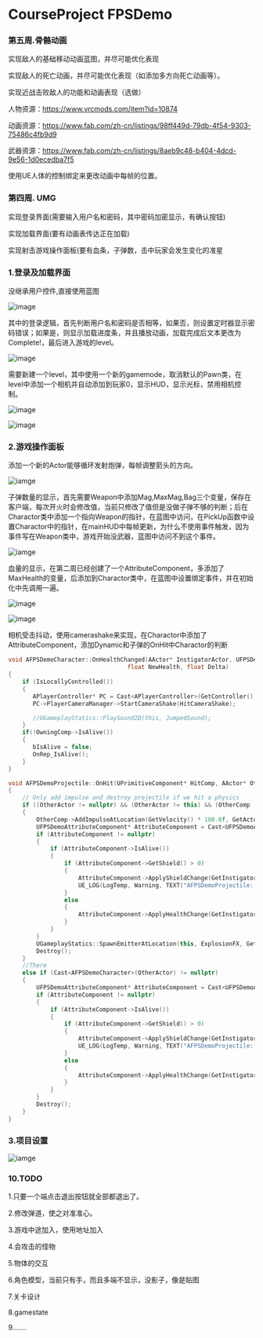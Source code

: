 # CourseProject FPSDemo
### 第五周.骨骼动画

实现敌人的基础移动动画蓝图，并尽可能优化表现

实现敌人的死亡动画，并尽可能优化表现（如添加多方向死亡动画等）。

实现近战击败敌人的功能和动画表现（选做）

人物资源：https://www.vrcmods.com/item?id=10874

动画资源：https://www.fab.com/zh-cn/listings/98ff449d-79db-4f54-9303-75486c4fb9d9

武器资源：https://www.fab.com/zh-cn/listings/8aeb9c48-b404-4dcd-9e56-1d0ecedba7f5

使用UE人体的控制绑定来更改动画中每帧的位置。

### 第四周. UMG

实现登录界面(需要输入用户名和密码，其中密码加密显示，有确认按钮)

实现加载界面(要有动画表传达正在加载)

实现射击游戏操作面板(要有血条，子弹数，击中玩家会发生变化的准星

### 1.登录及加载界面

没继承用户控件,直接使用蓝图

![image](./Images/start.png)

其中的登录逻辑，首先判断用户名和密码是否相等，如果否，则设置定时器显示密码错误；如果是，则显示加载进度条，并且播放动画，加载完成后文本更改为Complete!，最后进入游戏的level。

![image](./Images/entergame.png)

需要新建一个level，其中使用一个新的gamemode，取消默认的Pawn类，在level中添加一个相机并自动添加到玩家0，显示HUD，显示光标，禁用相机控制。

![image](./Images/startlevel.png)

![image](./Images/processbar.png)



### 2.游戏操作面板

添加一个新的Actor能够循环发射炮弹，每帧调整箭头的方向。

![iamge](./Images/arrow.png)

子弹数量的显示，首先需要Weapon中添加Mag,MaxMag,Bag三个变量，保存在客户端，每次开火时会修改值，当前只修改了值但是没做子弹不够的判断；后在Charactor类中添加一个指向Weapon的指针，在蓝图中访问，在PickUp函数中设置Charactor中的指针，在mainHUD中每帧更新，为什么不使用事件触发，因为事件写在Weapon类中，游戏开始没武器，蓝图中访问不到这个事件。

![iamge](./Images/mag.png)

血量的显示，在第二周已经创建了一个AttributeComponent，多添加了MaxHealth的变量，后添加到Charactor类中，在蓝图中设置绑定事件，并在初始化中先调用一遍。

![image](./Images/HealthBar.png)

![image](./Images/mainhud.png)

相机受击抖动，使用camerashake来实现，在Charactor中添加了AttributeComponent，添加Dynamic和子弹的OnHit中Charactor的判断

```c++
void AFPSDemoCharacter::OnHealthChanged(AActor* InstigatorActor, UFPSDemoAttributeComponent* OwningComp,
                                  float NewHealth, float Delta)
{
    if (IsLocallyControlled())
    {
       APlayerController* PC = Cast<APlayerController>(GetController());
       PC->PlayerCameraManager->StartCameraShake(HitCameraShake);

       //UGameplayStatics::PlaySound2D(this, JumpedSound);
    }
    if(!OwningComp->IsAlive())
    {
       bIsAlive = false;
       OnRep_IsAlive();
    }
}

void AFPSDemoProjectile::OnHit(UPrimitiveComponent* HitComp, AActor* OtherActor, UPrimitiveComponent* OtherComp, FVector NormalImpulse, const FHitResult& Hit)
{
	// Only add impulse and destroy projectile if we hit a physics
	if ((OtherActor != nullptr) && (OtherActor != this) && (OtherComp != nullptr) && OtherComp->IsSimulatingPhysics())
	{
		OtherComp->AddImpulseAtLocation(GetVelocity() * 100.0f, GetActorLocation());
		UFPSDemoAttributeComponent* AttributeComponent = Cast<UFPSDemoAttributeComponent>(OtherActor->GetComponentByClass(UFPSDemoAttributeComponent::StaticClass()));
		if (AttributeComponent != nullptr)
		{
			if (AttributeComponent->IsAlive())
			{
				if (AttributeComponent->GetShield() > 0)
				{
					AttributeComponent->ApplyShieldChange(GetInstigator(), -1);
					UE_LOG(LogTemp, Warning, TEXT("AFPSDemoProjectile::OnHit"));
				}
				else
				{
					AttributeComponent->ApplyHealthChange(GetInstigator(), -1.0f);
				}
			}
		}
		UGameplayStatics::SpawnEmitterAtLocation(this, ExplosionFX, GetActorLocation(), FRotator::ZeroRotator, FVector(5.0f));
		Destroy();
	}
    //There
	else if (Cast<AFPSDemoCharacter>(OtherActor) != nullptr)
	{
		UFPSDemoAttributeComponent* AttributeComponent = Cast<UFPSDemoAttributeComponent>(OtherActor->GetComponentByClass(UFPSDemoAttributeComponent::StaticClass()));
		if (AttributeComponent != nullptr)
		{
			if (AttributeComponent->IsAlive())
			{
				if (AttributeComponent->GetShield() > 0)
				{
					AttributeComponent->ApplyShieldChange(GetInstigator(), -1);
					UE_LOG(LogTemp, Warning, TEXT("AFPSDemoProjectile::OnHit"));
				}
				else
				{
					AttributeComponent->ApplyHealthChange(GetInstigator(), -1.0f);
				}
			}
		}
		Destroy();
	}
}
```

### 3.项目设置

![iamge](./Images/levelsetting.png)

### 10.TODO

1.只要一个端点击退出按钮就全部都退出了。

2.修改弹道，使之对准准心。

3.游戏中途加入，使用地址加入

4.会攻击的怪物

5.物体的交互

6.角色模型，当前只有手，而且多端不显示，没影子，像是贴图

7.关卡设计

8.gamestate

9.......
